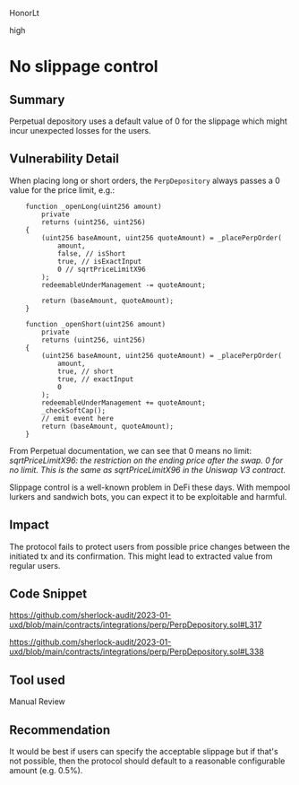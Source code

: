 HonorLt

high

# No slippage control

## Summary
Perpetual depository uses a default value of 0 for the slippage which might incur unexpected losses for the users.

## Vulnerability Detail
When placing long or short orders, the ```PerpDepository``` always passes a 0 value for the price limit, e.g.:
```solidity
    function _openLong(uint256 amount)
        private
        returns (uint256, uint256)
    {
        (uint256 baseAmount, uint256 quoteAmount) = _placePerpOrder(
            amount,
            false, // isShort
            true, // isExactInput
            0 // sqrtPriceLimitX96
        );
        redeemableUnderManagement -= quoteAmount;

        return (baseAmount, quoteAmount);
    }
```
```solidity
    function _openShort(uint256 amount)
        private
        returns (uint256, uint256)
    {
        (uint256 baseAmount, uint256 quoteAmount) = _placePerpOrder(
            amount,
            true, // short
            true, // exactInput
            0
        );
        redeemableUnderManagement += quoteAmount;
        _checkSoftCap();
        // emit event here
        return (baseAmount, quoteAmount);
    }
```
From Perpetual documentation, we can see that 0 means no limit:
_sqrtPriceLimitX96: the restriction on the ending price after the swap. 0 for no limit. This is the same as sqrtPriceLimitX96 in the Uniswap V3 contract._

Slippage control is a well-known problem in DeFi these days. With mempool lurkers and sandwich bots, you can expect it to be exploitable and harmful.

## Impact
The protocol fails to protect users from possible price changes between the initiated tx and its confirmation. This might lead to extracted value from regular users.

## Code Snippet

https://github.com/sherlock-audit/2023-01-uxd/blob/main/contracts/integrations/perp/PerpDepository.sol#L317

https://github.com/sherlock-audit/2023-01-uxd/blob/main/contracts/integrations/perp/PerpDepository.sol#L338

## Tool used

Manual Review

## Recommendation
It would be best if users can specify the acceptable slippage but if that's not possible, then the protocol should default to a reasonable configurable amount (e.g. 0.5%).
